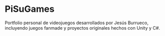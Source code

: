 # PiSuGames
Portfolio personal de videojuegos desarrollados por Jesús Burrueco, incluyendo juegos fanmade y proyectos originales hechos con Unity y C#.
